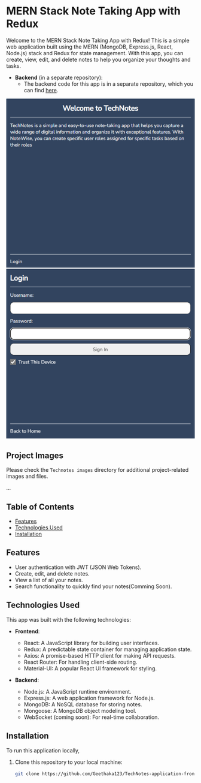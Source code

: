 # MERN Stack Note Taking App with Redux

Welcome to the MERN Stack Note Taking App with Redux! This is a simple web application built using the MERN (MongoDB, Express.js, React, Node.js) stack and Redux for state management. With this app, you can create, view, edit, and delete notes to help you organize your thoughts and tasks.

- **Backend** (in a separate repository):
  - The backend code for this app is in a separate repository, which you can find [here](https://github.com/Geethaka123/TechNotes-application-backend).
 
![Project Image](Technotes%20images/1.png)
![Project Image](Technotes%20images/2.png)


## Project Images

Please check the `Technotes images` directory for additional project-related images and files.

...


## Table of Contents
- [Features](#features)
- [Technologies Used](#technologies-used)
- [Installation](#installation)

## Features

- User authentication with JWT (JSON Web Tokens).
- Create, edit, and delete notes.
- View a list of all your notes.
- Search functionality to quickly find your notes(Comming Soon).

## Technologies Used

This app was built with the following technologies:

- **Frontend**:
  - React: A JavaScript library for building user interfaces.
  - Redux: A predictable state container for managing application state.
  - Axios: A promise-based HTTP client for making API requests.
  - React Router: For handling client-side routing.
  - Material-UI: A popular React UI framework for styling.
  
- **Backend**:
  - Node.js: A JavaScript runtime environment.
  - Express.js: A web application framework for Node.js.
  - MongoDB: A NoSQL database for storing notes.
  - Mongoose: A MongoDB object modeling tool.
  - WebSocket (coming soon): For real-time collaboration.

## Installation

To run this application locally, 

1. Clone this repository to your local machine:

   ```bash
   git clone https://github.com/Geethaka123/TechNotes-application-frontend.git

